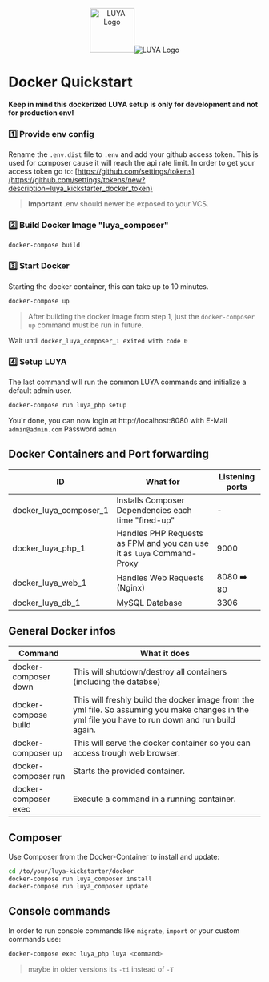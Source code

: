 <p align="center">
  <img src="https://www.docker.com/sites/default/files/vertical_large.png" height="89" alt="LUYA Logo"/><img src="https://raw.githubusercontent.com/luyadev/luya/master/docs/logo/luya-logo-0.2x.png" alt="LUYA Logo"/>
</p>

# Docker Quickstart

**Keep in mind this dockerized LUYA setup is only for development and not for production env!**

### :one: Provide env config

Rename the `.env.dist` file to `.env` and add your github access token. This is used for composer cause it will reach the api rate limit. In order to get your access token go to: [https://github.com/settings/tokens](https://github.com/settings/tokens/new?description=luya_kickstarter_docker_token)

> **Important** .env should newer be exposed to your VCS.

### :two: Build Docker Image "luya_composer"

```sh
docker-compose build
```

### :three: Start Docker

Starting the docker container, this can take up to 10 minutes.

```sh
docker-compose up
```

> After building the docker image from step 1, just the `docker-composer up` command must be run in future.

Wait until `docker_luya_composer_1 exited with code 0`

### :four: Setup LUYA

The last command will run the common LUYA commands and initialize a default admin user. 

```sh
docker-compose run luya_php setup
```

You'r done, you can now login at http://localhost:8080 with E-Mail `admin@admin.com` Password `admin`

## Docker Containers and Port forwarding

|ID|What for|Listening ports|
|---|---|---|
|docker_luya_composer_1|Installs Composer Dependencies each time "fired-up"|-|
|docker_luya_php_1|Handles PHP Requests as FPM and you can use it as `luya` Command-Proxy|9000|
|docker_luya_web_1|Handles Web Requests (Nginx)|8080 :arrow_right: 80|
|docker_luya_db_1|MySQL Database|3306|

## General Docker infos

|Command|What it does
|---|---
|docker-composer down|This will shutdown/destroy all containers (including the databse)
|docker-compose build|This will freshly build the docker image from the yml file. So assuming you make changes in the yml file you have to run down and run build again.
|docker-composer up|This will serve the docker container so you can access trough web browser.
|docker-composer run|Starts the provided container.
|docker-composer exec|Execute a command in a running container.

## Composer

Use Composer from the Docker-Container to install and update:

```sh
cd /to/your/luya-kickstarter/docker
docker-compose run luya_composer install
docker-compose run luya_composer update
```

## Console commands

In order to run console commands like `migrate`, `import` or your custom commands use:

```sh
docker-compose exec luya_php luya <command>
```

> maybe in older versions its `-ti` instead of `-T`
